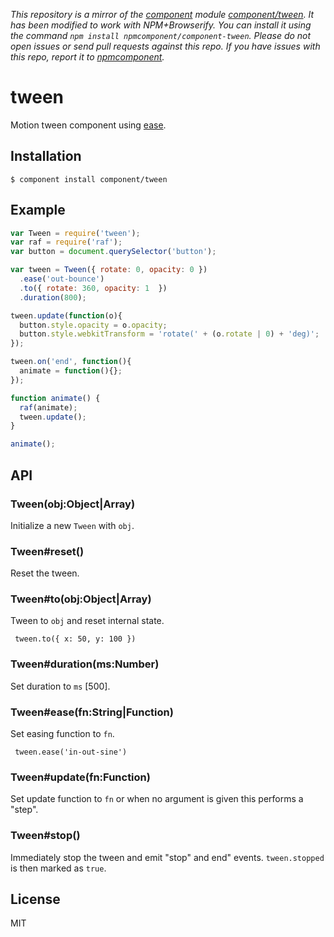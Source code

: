 *This repository is a mirror of the [component](http://component.io) module [component/tween](http://github.com/component/tween). It has been modified to work with NPM+Browserify. You can install it using the command `npm install npmcomponent/component-tween`. Please do not open issues or send pull requests against this repo. If you have issues with this repo, report it to [npmcomponent](https://github.com/airportyh/npmcomponent).*

# tween

  Motion tween component using [ease](https://github.com/component/ease).

## Installation

    $ component install component/tween

## Example

```js
var Tween = require('tween');
var raf = require('raf');
var button = document.querySelector('button');

var tween = Tween({ rotate: 0, opacity: 0 })
  .ease('out-bounce')
  .to({ rotate: 360, opacity: 1  })
  .duration(800);

tween.update(function(o){
  button.style.opacity = o.opacity;
  button.style.webkitTransform = 'rotate(' + (o.rotate | 0) + 'deg)';
});

tween.on('end', function(){
  animate = function(){};
});

function animate() {
  raf(animate);
  tween.update();
}

animate();
```

## API

### Tween(obj:Object|Array)

  Initialize a new `Tween` with `obj`.

### Tween#reset()

  Reset the tween.

### Tween#to(obj:Object|Array)

  Tween to `obj` and reset internal state.

     tween.to({ x: 50, y: 100 })

### Tween#duration(ms:Number)

  Set duration to `ms` [500].

### Tween#ease(fn:String|Function)

  Set easing function to `fn`.

     tween.ease('in-out-sine')

### Tween#update(fn:Function)

  Set update function to `fn` or
  when no argument is given this performs
  a "step".

### Tween#stop()

  Immediately stop the tween and emit "stop" and end" events. `tween.stopped`
  is then marked as `true`.

## License

  MIT
